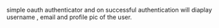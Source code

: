 simple oauth authenticator and on successful authentication will diaplay username , email and profile pic of the user.